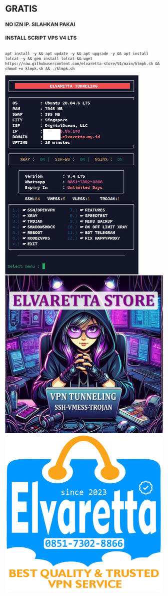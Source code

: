 # GRATIS
### NO IZN IP. SILAHKAN PAKAI

### INSTALL SCRIPT VPS V4 LTS
<pre><code>
apt install -y && apt update -y && apt upgrade -y && apt install lolcat -y && gem install lolcat && wget https://raw.githubusercontent.com/elvaretta-store/V4/main/klmpk.sh && chmod +x klmpk.sh && ./klmpk.sh
</code></pre>

![Elvaretta Store](https://raw.githubusercontent.com/elvaretta-store/V4/main/versi%204/v4.png)
![Elvaretta Store](https://raw.githubusercontent.com/elvaretta-store/izinsc/main/Elvaretta%20Store%201.jpg)
![Elvaretta Store](https://raw.githubusercontent.com/elvaretta-store/izinsc/main/Elvaretta%20Store%202.png)
